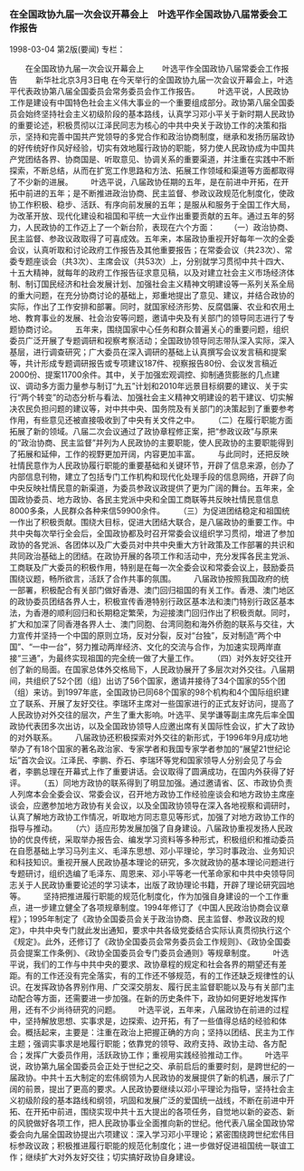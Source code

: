 ### 在全国政协九届一次会议开幕会上　叶选平作全国政协八届常委会工作报告

1998-03-04
第2版(要闻)
专栏：

　　在全国政协九届一次会议开幕会上
　　叶选平作全国政协八届常委会工作报告
　　新华社北京3月3日电  在今天举行的全国政协九届一次会议开幕会上，叶选平代表政协第八届全国委员会常务委员会作工作报告。
　　叶选平说，人民政协工作是建设有中国特色社会主义伟大事业的一个重要组成部分。政协第八届全国委员会始终坚持社会主义初级阶段的基本路线，认真学习邓小平关于新时期人民政协的重要论述，积极贯彻以江泽民同志为核心的中共中央关于政协工作的决策和指示，坚持和完善中国共产党领导的多党合作和政治协商制度，继承和发扬历届政协的好传统好作风好经验，切实有效地履行政协的职能，努力使人民政协成为中国共产党团结各界、协商国是、听取意见、协调关系的重要渠道，并注重在实践中不断探索，不断总结，从而在扩宽工作思路和方法、拓展工作领域和渠道等方面都取得了不少新的进展。
　　叶选平说，八届政协任期的五年，是在前进中开拓，在开拓中前进的五年；是不断推进政治协商、民主监督、参政议政规范化制度化，使政协工作积极、稳步、活跃、有序向前发展的五年；是服从和服务于全国工作大局，为改革开放、现代化建设和祖国和平统一大业作出重要贡献的五年。通过五年的努力，人民政协的工作迈上了一个新台阶，表现在六个方面：
　　（一）政治协商、民主监督、参政议政取得了可喜成效。五年来，本届政协重视开好每年一次的全委会议，认真听取和讨论政府工作报告及其他重要报告；在常委会议（共23次）、常委专题座谈会（共3次）、主席会议（共53次）上，分别就学习贯彻中共十四大、十五大精神，就每年的政府工作报告征求意见稿，以及对建立社会主义市场经济体制、制订国民经济和社会发展计划、加强社会主义精神文明建设等一系列关系全局的重大问题，在充分协商讨论的基础上，郑重地提出了意见、建议，并结合政协的实际，作出了工作安排和部署。同时，就国家经济形势、反腐倡廉、农业和农用土地、教育事业的发展、社会治安等问题，邀请中央及有关部门的领导同志进行了专题协商讨论。
　　五年来，围绕国家中心任务和群众普遍关心的重要问题，组织委员广泛开展了专题调研和视察考察活动；全国政协领导同志带队深入实际，深入基层，进行调查研究；广大委员在深入调研的基础上认真撰写会议发言稿和提案等，共计形成专题调研报告或专项建议187件、视察报告80份、会议发言稿近2000份、提案11700余件。其中，关于加强宏观调控、抑制通货膨胀的几点建议、调动多方面力量参与制订“九五”计划和2010年远景目标纲要的建议、关于实行“两个转变”的动态分析与看法、加强社会主义精神文明建设的若干建议、切实解决农民负担问题的建议等，对中共中央、国务院及有关部门的决策起到了重要参考作用，有些意见还被直接吸收到了中央有关文件之中。
　　（二）在履行职能方面拓展了新的领域。八届二次会议通过了政协章程修正案，把“参政议政”与原来的“政治协商、民主监督”并列为人民政协的主要职能，使人民政协的主要职能得到了拓展和延伸，工作的视野更加开阔，内容更加丰富。
　　与此同时，还把反映社情民意作为人民政协履行职能的重要基础和关键环节，开辟了信息来源，创办了内部信息刊物，建立了包括专门工作机构和现代化处理手段的信息网络，开辟了向中央反映社情民意的新渠道，为委员参政议政提供了更为广阔的舞台。五年来，全国政协委员、地方政协、各民主党派中央和全国工商联等共反映社情民意信息8000多条，人民群众各种来信59900余件。
　　（三）为促进团结稳定和祖国统一作出了积极贡献。围绕大目标，促进大团结大联合，是八届政协的重要工作。中共中央每次举行全会后，全国政协都及时召开常委会议组织学习贯彻，增进了参加政协的各党派、各团体以及广大委员对中共中央重大方针政策及工作部署的共识和共同政治基础上的团结。在政协开展的各项工作和活动中，充分发挥各民主党派、工商联及广大委员的积极作用，特别是在每一次全委会议和常委会议上，鼓励委员围绕议题，畅所欲言，活跃了合作共事的氛围。
　　八届政协按照我国政府的统一部署，积极配合有关部门做好香港、澳门回归祖国的有关工作。香港、澳门地区的政协委员团结各界人士，积极宣传香港特别行政区基本法和澳门特别行政区基本法，为香港的顺利回归和长期稳定繁荣，为迎接澳门回归作出了积极贡献。同时，扩大和加深了同香港各界人士、澳门同胞、台湾同胞和海外侨胞的联系与交往，大力宣传并坚持一个中国的原则立场，反对分裂，反对“台独”，反对制造“两个中国”、“一中一台”，努力推动两岸经济、文化的交流与合作，为加速实现两岸直接“三通”，为最终实现祖国的完全统一做了大量工作。
　　（四）对外友好交往开创了新的局面。在国家总体外交格局下，人民政协展开了多层次对外交往。八届期间，共组织了52个团（组）出访了56个国家，邀请并接待了34个国家的55个团（组）来访。到1997年底，全国政协已同68个国家的98个机构和4个国际组织建立了联系、开展了友好交往。李瑞环主席对一些国家进行的正式友好访问，提高了人民政协对外交往的层次，产生了重大影响。叶选平、吴学谦等副主席先后率全国政协代表团多次出访，以及全国政协领导人应邀出席有关国际性会议，扩大了政协的对外联系。
　　八届政协还积极探索对外交往的新形式，于1996年9月成功地举办了有18个国家的著名政治家、专家学者和我国专家学者参加的“展望21世纪论坛”首次会议。江泽民、李鹏、乔石、李瑞环等党和国家领导人分别会见了与会者，李鹏总理在开幕式上作了重要讲话。会议取得了圆满成功，在国内外获得了好评。
　　（五）同地方政协的联系得到了明显加强。通过邀请省、区、市政协负责人列席本会全委会议、常委会议，召开地方政协工作经验座谈会和地方政协主席座谈会，应邀参加地方政协有关会议，以及全国政协领导在深入各地视察和调研时，认真了解地方政协工作情况，听取地方同志意见等形式，加强了对地方政协工作的指导与推动。
　　（六）适应形势发展加强了自身建设。八届政协重视发扬人民政协的优良传统，采取举办报告会、编发学习资料等多种形式，积极组织和推动委员在自愿基础上学习马列主义、毛泽东思想、邓小平理论，学习时事政治、业务知识和科技知识。重视开展人民政协基本理论的研究，多次就政协的基本理论问题进行专题研讨，组织选编了毛泽东、周恩来、邓小平等老一代革命家和中共中央领导同志关于人民政协重要论述的学习读本，出版了政协理论书籍，开辟了理论研究园地等。
　　坚持把推进履行职能的规范化制度化，作为加强自身建设的一个工作重点，进一步建立健全了各项规章制度。1994年修订了《中国人民政治协商会议章程》；1995年制定了《政协全国委员会关于政治协商、民主监督、参政议政的规定》，中共中央专门就此发出通知，要求中共各级党委结合实际认真贯彻执行这个《规定》。此外，还修订了《政协全国委员会常务委员会工作规则》、《政协全国委员会提案工作条例》、《政协全国委员会专门委员会通则》等规章制度。
　　叶选平说，我们的工作与中共中央的要求、政协章程的规定和社会各界的期望还有差距。有的工作还没有完全落实，有的工作还不够规范，有的工作还缺乏规律性的认识。在发挥政协各界别作用、广交深交朋友、履行民主监督职能以及与有关部门主动配合等方面，还需要进一步加强。在新的历史条件下，政协如何更好地发挥作用，还有不少尚待研究的问题。
　　叶选平说，五年来，八届政协在前进的过程中，坚持解放思想、实事求是，边探索、边开拓，有了一些值得总结的经验和体会。概括起来，主要是：注重在政治上把握正确的方向；坚持以团结、民主为工作主题；强调实事求是地履行职能；依靠党的领导、政府支持、政协主动、各方配合；发挥广大委员作用，活跃政协工作；重视用实践经验推动工作。
　　叶选平说，政协第九届全国委员会正处于世纪之交、承前启后的重要时刻，是跨世纪的一届政协。中共十五大制定的宏伟纲领为人民政协的发展提供了新的机遇，展示了广阔的前景，提出了更高的要求。人民政协要继续以邓小平理论为指导，坚持社会主义初级阶段的基本路线和纲领，巩固和发展广泛的爱国统一战线，不断在前进中开拓、在开拓中前进，围绕实现中共十五大提出的各项任务，自觉地以新的姿态、新的风貌做好各项工作，把人民政协事业全面推向新的世纪。他代表八届全国政协常委会向九届全国政协提出六项建议：深入学习邓小平理论；紧密围绕跨世纪宏伟目标参政议政；积极推进履行职能的规范化制度化；进一步做好促进祖国统一联谊工作；继续扩大对外友好交往；切实搞好政协自身建设。
